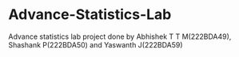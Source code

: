 # Advance-Statistics-Lab
Advance statistics lab project done by Abhishek T T M(222BDA49), Shashank P(222BDA50) and Yaswanth J(222BDA59)
